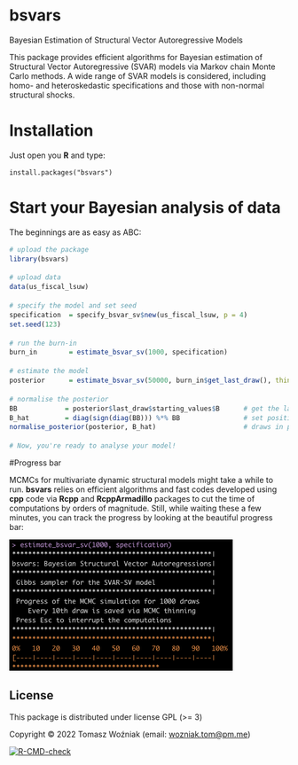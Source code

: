 
<!-- README.md is generated from README.Rmd. Please edit that file -->

# bsvars

Bayesian Estimation of Structural Vector Autoregressive Models

This package provides efficient algorithms for Bayesian estimation of
Structural Vector Autoregressive (SVAR) models via Markov chain Monte
Carlo methods. A wide range of SVAR models is considered, including
homo- and heteroskedastic specifications and those with non-normal
structural shocks.

# Installation

Just open you **R** and type:

    install.packages("bsvars")

# Start your Bayesian analysis of data

The beginnings are as easy as ABC:

``` r
# upload the package
library(bsvars)

# upload data
data(us_fiscal_lsuw)
 
# specify the model and set seed
specification  = specify_bsvar_sv$new(us_fiscal_lsuw, p = 4)
set.seed(123)
 
# run the burn-in
burn_in        = estimate_bsvar_sv(1000, specification)

# estimate the model
posterior      = estimate_bsvar_sv(50000, burn_in$get_last_draw(), thin = 10)

# normalise the posterior
BB            = posterior$last_draw$starting_values$B      # get the last draw of B
B_hat         = diag(sign(diag(BB))) %*% BB                # set positive diagonal elements
normalise_posterior(posterior, B_hat)                      # draws in posterior are normalised

# Now, you're ready to analyse your model!
```

\#Progress bar

MCMCs for multivariate dynamic structural models might take a while to
run. **bsvars** relies on efficient algorithms and fast codes developed
using **cpp** code via **Rcpp** and **RcppArmadillo** packages to cut
the time of computations by orders of magnitude. Still, while waiting
these a few minutes, you can track the progress by looking at the
beautiful progress bar:

![bsvars::progress_bar](progress.png)

## License

This package is distributed under license GPL (\>= 3)

Copyright © 2022 Tomasz Woźniak (email: <wozniak.tom@pm.me>)

<!-- badges: start -->

[![R-CMD-check](https://github.com/donotdespair/bsvars/actions/workflows/R-CMD-check.yaml/badge.svg)](https://github.com/donotdespair/bsvars/actions/workflows/R-CMD-check.yaml)
<!-- badges: end -->
